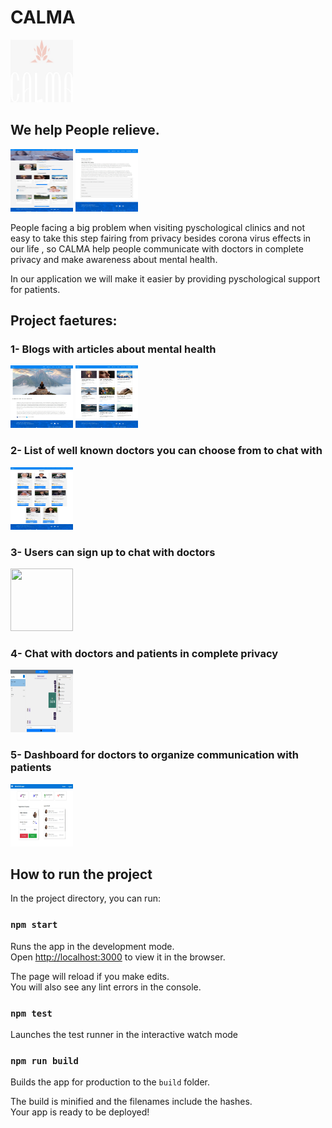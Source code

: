 # CALMA 

<img src="https://github.com/esraa-abd-el-qader/Calma/blob/master/assets/logo.jpeg" width="100" height="100"> 


## We help People relieve.

<img src="https://github.com/esraa-abd-el-qader/Calma/blob/master/assets/home.jpeg" width="100" height="100">
<img src="https://github.com/esraa-abd-el-qader/Calma/blob/master/assets/privacy.jpeg" width="100" height="100">


People facing a big problem when visiting pyschological clinics and not easy to take this step fairing from privacy besides corona virus effects in our life , so CALMA help people communicate with doctors in complete
privacy and make awareness about mental health.

In our application we will make it easier by providing pyschological support for patients.


## Project faetures:

### 1- Blogs with articles about mental health
<img src="https://github.com/esraa-abd-el-qader/Calma/blob/master/assets/article.jpeg" width="100" height="100">
<img src="https://github.com/esraa-abd-el-qader/Calma/blob/master/assets/blogs.jpeg" width="100" height="100">

### 2- List of well known doctors you can choose from to chat with
<img src="https://github.com/esraa-abd-el-qader/Calma/blob/master/assets/doctors.jpeg" width="100" height="100">

### 3- Users can sign up to chat with doctors
<img src="https://github.com/esraa-abd-el-qader/Calma/blob/master/assets/signup.jpeg" width="100" height="100">

### 4- Chat with doctors and patients in complete privacy
<img src="https://github.com/esraa-abd-el-qader/Calma/blob/master/assets/chats.jpeg" width="100" height="100">

### 5- Dashboard for doctors to organize communication with patients
<img src="https://github.com/esraa-abd-el-qader/Calma/blob/master/assets/dashboard.jpeg" width="100" height="100">


## How to run the project
In the project directory, you can run:

### `npm start`

Runs the app in the development mode.\
Open [http://localhost:3000](http://localhost:3000) to view it in the browser.

The page will reload if you make edits.\
You will also see any lint errors in the console.

### `npm test`

Launches the test runner in the interactive watch mode

### `npm run build`

Builds the app for production to the `build` folder.

The build is minified and the filenames include the hashes.\
Your app is ready to be deployed!